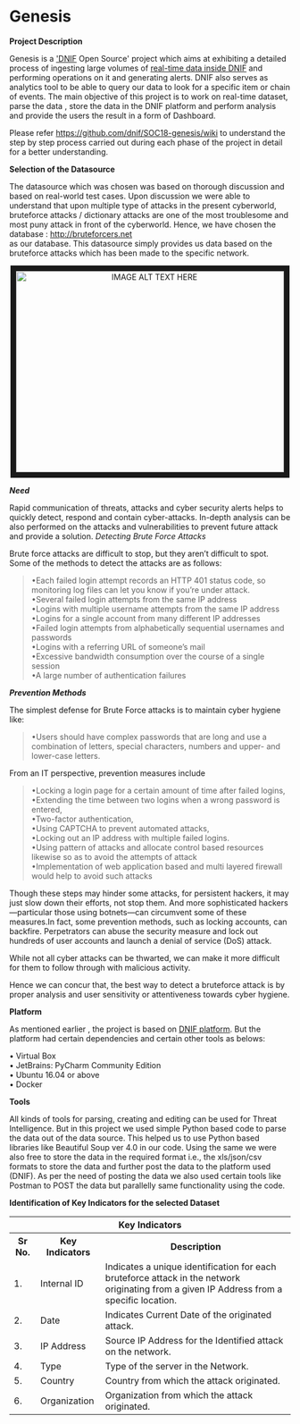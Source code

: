   
<h1> Genesis </h1>


**Project Description**

Genesis is a ['DNIF](https://dnif.it/how-it-works.html) Open Source' project which aims at exhibiting a detailed process of ingesting large volumes of [real-time data inside DNIF](https://dnif.it/how-it-works.html) and performing operations on it and generating alerts. DNIF also serves as analytics tool to be able to query our data to look for a specific item or chain of events.
The main objective of this project is to work on real-time dataset, parse the data , store the data in the DNIF platform and perform analysis and provide the users the result in a form of Dashboard.

Please refer https://github.com/dnif/SOC18-genesis/wiki to understand the step by step process carried out during each phase of the project in detail for a better understanding.

**Selection of the Datasource**

The datasource which was chosen was based on thorough discussion and based on real-world test cases. Upon discussion we were able to understand that upon multiple type of attacks in the present cyberworld, bruteforce attacks / dictionary attacks are one of the most troublesome and most puny attack in front of the cyberworld.
Hence, we have chosen the database : http://bruteforcers.net </br>
as our database. This datasource simply provides us data based on the bruteforce attacks which has been made to the specific network.

<p align="center"> <a href="https://www.youtube.com/watch?v=BM45k0meXkE" target="_blank"><img src="http://img.youtube.com/vi/BM45k0meXkE/0.jpg" 
alt="IMAGE ALT TEXT HERE" width="480" height="360" border="10" align="center" /></a></p>


***Need***

Rapid communication of threats, attacks and cyber security alerts helps to quickly detect, respond and contain cyber-attacks. In-depth analysis can be also performed on the attacks and vulnerabilities to prevent future attack and provide a solution.
*Detecting Brute Force Attacks*

Brute force attacks are difficult to stop, but they aren’t difficult to spot. Some of the methods to detect the attacks are as follows:

> •Each failed login attempt records an HTTP 401 status code, so monitoring log files can let you know if you’re under attack.</br>
> •Several failed login attempts from the same IP address</br>
> •Logins with multiple username attempts from the same IP address</br>
> •Logins for a single account from many different IP addresses</br>
> •Failed login attempts from alphabetically sequential usernames and passwords</br>
> •Logins with a referring URL of someone’s mail</br>
> •Excessive bandwidth consumption over the course of a single session</br>
> •A large number of authentication failures</br>


***Prevention Methods***

The simplest defense for Brute Force attacks is to maintain cyber hygiene like:

> •Users should have complex passwords that are long and use a combination of letters, special characters, numbers and upper- and lower-case letters.</br>

From an IT perspective, prevention measures include </br>
> •Locking a login page for a certain amount of time after failed logins,</br>
> •Extending the time between two logins when a wrong password is entered,</br>
> •Two-factor authentication, </br>
> •Using CAPTCHA to prevent automated attacks,</br>
> •Locking out an IP address with multiple failed logins.</br>
> •Using pattern of attacks and allocate control based resources likewise so as to avoid the attempts of attack</br>
> •Implementation of web application based and multi layered firewall would help to avoid such attacks</br>


Though these steps may hinder some attacks, for persistent hackers, it may just slow down their efforts, not stop them. And more sophisticated hackers—particular those using botnets—can circumvent some of these measures.In fact, some prevention methods, such as locking accounts, can backfire. Perpetrators can abuse the security measure and lock out hundreds of user accounts and launch a denial of service (DoS) attack.

While not all cyber attacks can be thwarted, we can make it more difficult for them to follow through with malicious activity.

Hence we can concur that, the best way to detect a bruteforce attack is by proper analysis and user sensitivity or attentiveness towards cyber hygiene.


**Platform**

As mentioned earlier , the project is based on [DNIF platform](https://github.com/dnif/SOC18-genesis/wiki/Installation-Process-of-DNIF). But the platform had certain dependencies and certain other tools as belows:

•	Virtual Box </br>
•	JetBrains: PyCharm Community Edition</br>
•	Ubuntu 16.04 or above</br>
•	Docker</br>



**Tools**

All kinds of tools for parsing, creating and editing can be used for Threat Intelligence.
But in this project we used simple Python based code to parse the data out of the data source. This helped us to use Python based libraries like Beautiful Soup ver 4.0 in our code. Using the same we were also free to store the data in the required format i.e., the xls/json/csv formats to store the data and further post the data to the platform used (DNIF). 
As per the need of posting the data we also used certain tools like Postman to POST the data but parallelly same functionality using the code.

**Identification of Key Indicators for the selected Dataset**

<table class="tg">
  <tr>
    <th class="tg-baqh" colspan="3">Key Indicators</th>
  </tr>
  <tr>
    <th class="tg-baqh">Sr No.</th>
    <th class="tg-baqh">Key Indicators</th>
    <th class="tg-baqh">Description</th>
  </tr>
  <tr>
    <td class="tg-baqh">1.</td>
    <td class="tg-baqh">Internal ID</td>
    <td class="tg-baqh">	Indicates a unique identification for each bruteforce attack in the network originating from a given IP Address from a specific location.</td>
  </tr>
  <tr>
    <td class="tg-baqh">2.</td>
    <td class="tg-baqh">Date</td>
    <td class="tg-baqh">Indicates  Current Date of the originated attack.</td>
  </tr>
  <tr>
    <td class="tg-baqh">3.</td>
    <td class="tg-baqh">IP Address</td>
    <td class="tg-baqh">Source IP Address for the Identified attack on the network.</td>
  </tr>
  <tr>
    <td class="tg-baqh">4.</td>
    <td class="tg-baqh">Type</td>
    <td class="tg-baqh">Type of the server in the Network.</td>
  </tr>
  <tr>
    <td class="tg-baqh">5.</td>
    <td class="tg-baqh">Country</td>
    <td class="tg-baqh">Country from which the attack originated.</td>
  </tr>
  <tr>
    <td class="tg-baqh">6.</td>
    <td class="tg-baqh">Organization</td>
    <td class="tg-baqh">Organization from which the attack originated.</td>
  </tr>
</table>

